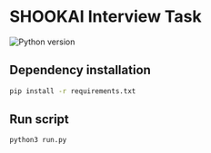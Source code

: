 # SHOOKAI Interview Task

![Python version][python-image]

## Dependency installation

```sh
pip install -r requirements.txt
```

## Run script

```sh
python3 run.py
```



<!-- Markdown link & img dfn's -->
[python-image]: https://img.shields.io/badge/python-3.8-blue
[pypi-image]: https://img.shields.io/badge/pypi-remly-blue
[pypi-url]:  pypi.org/project/remly/